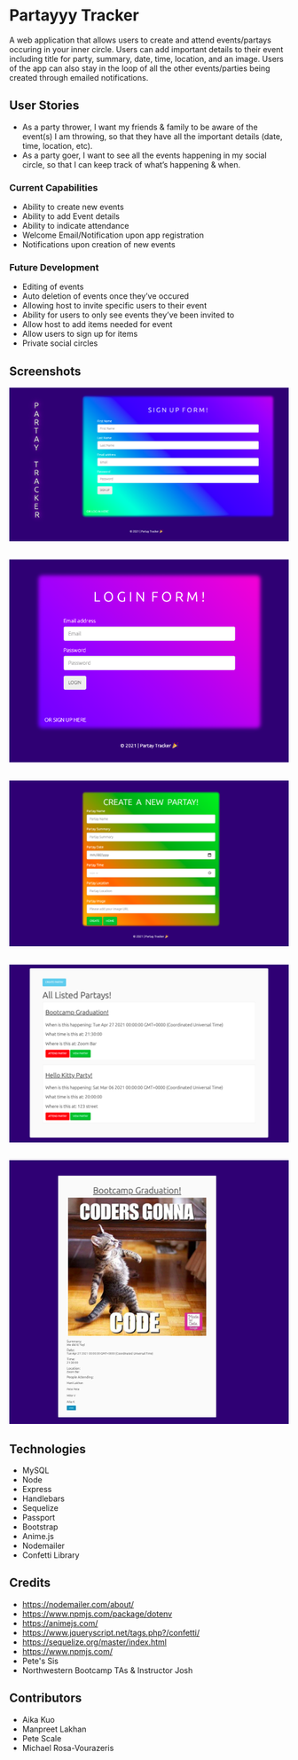# Partayyy Tracker 
A web application that allows users to create and attend events/partays occuring in your inner circle. Users can add important details to their event including title for party, summary, date, time, location, and an image. Users of the app can also stay in the loop of all the other events/parties being created through emailed notifications. 


## User Stories

- As a party thrower, I want my friends & family to be aware of the event(s) I am throwing, so that they have all the important details (date, time, location, etc).
- As a party goer, I want to see all the events happening in my social circle, so that I can keep track of what’s happening & when.


### Current Capabilities
- Ability to create new events
- Ability to add Event details
- Ability to indicate attendance
- Welcome Email/Notification upon app registration
- Notifications upon creation of new events

### Future Development
- Editing of events 
- Auto deletion of events once they’ve occured
- Allowing host to invite specific users to their event
- Ability for users to only see events they’ve been invited to
- Allow host to add items needed for event
- Allow users to sign up for items 
- Private social circles 


## Screenshots
![alternativetext](public/reference/signup.png)
##
![alternativetext](public/reference/login.png)
##
![alternativetext](public/reference/createpartay.png)
##
![alternativetext](public/reference/partays.png)
##
![alternativetext](public/reference/partaydetails.png)


## Technologies 
- MySQL
- Node
- Express
- Handlebars
- Sequelize
- Passport 
- Bootstrap
- Anime.js
- Nodemailer
- Confetti Library


## Credits
- https://nodemailer.com/about/
- https://www.npmjs.com/package/dotenv
- https://animejs.com/
- https://www.jqueryscript.net/tags.php?/confetti/
- https://sequelize.org/master/index.html
- https://www.npmjs.com/
- Pete's Sis
- Northwestern Bootcamp TAs & Instructor Josh


## Contributors
- Aika Kuo
- Manpreet Lakhan
- Pete Scale
- Michael Rosa-Vourazeris